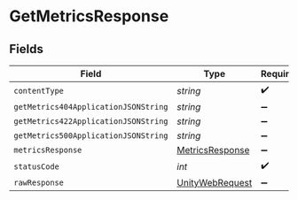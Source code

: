 # GetMetricsResponse


## Fields

| Field                                                                                                            | Type                                                                                                             | Required                                                                                                         | Description                                                                                                      |
| ---------------------------------------------------------------------------------------------------------------- | ---------------------------------------------------------------------------------------------------------------- | ---------------------------------------------------------------------------------------------------------------- | ---------------------------------------------------------------------------------------------------------------- |
| `contentType`                                                                                                    | *string*                                                                                                         | :heavy_check_mark:                                                                                               | N/A                                                                                                              |
| `getMetrics404ApplicationJSONString`                                                                             | *string*                                                                                                         | :heavy_minus_sign:                                                                                               | N/A                                                                                                              |
| `getMetrics422ApplicationJSONString`                                                                             | *string*                                                                                                         | :heavy_minus_sign:                                                                                               | N/A                                                                                                              |
| `getMetrics500ApplicationJSONString`                                                                             | *string*                                                                                                         | :heavy_minus_sign:                                                                                               | N/A                                                                                                              |
| `metricsResponse`                                                                                                | [MetricsResponse](../../models/shared/MetricsResponse.md)                                                        | :heavy_minus_sign:                                                                                               | Ok                                                                                                               |
| `statusCode`                                                                                                     | *int*                                                                                                            | :heavy_check_mark:                                                                                               | N/A                                                                                                              |
| `rawResponse`                                                                                                    | [UnityWebRequest](https://docs.unity3d.com/2021.3/Documentation/ScriptReference/Networking.UnityWebRequest.html) | :heavy_minus_sign:                                                                                               | N/A                                                                                                              |